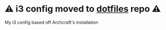 # ⚠️ i3 config moved to [dotfiles](https://github.com/RayJameson/dotfiles/tree/main/dot_config/i3) repo ⚠️
My i3 config based off Archcraft's installation
